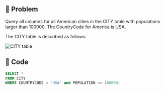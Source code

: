 ## 📌 Problem
Query all columns for all American cities in the CITY table with populations larger than 100000. The CountryCode for America is USA.

The CITY table is described as follows:

![CITY table](image/2021-02-19-22-55-48.png)

## 📌 Code
```sql
SELECT *
FROM CITY
WHERE COUNTRYCODE = 'USA' and POPULATION >= 100000;
```
